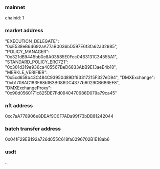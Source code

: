 ### mainnet

chainid: 1

### market address

"EXECUTION_DELEGATE": "0xE538eB64692aA77aB0036bD597E6f3fa62a32985",
"POLICY_MANAGER": "0x321dB9445bb0e8A03585E0Fcc0463131C34555A1",
"STANDARD_POLICY_ERC721": "0x301d319e936ca405567BeD6833AbB9E13aeE4b18",
"MERKLE_VERIFIER": "0x5cd658b43C484C93950d89Df93317215F327eD94",
"DMXExchange": "0xb1708AC183F68b1B3B088DC4377b6029CB686EF8",
"DMXExchangeProxy": "0x90d0560171c825DE7Fd0940470686D079a79ca45"


### nft address

0xc7aA778906e8DEAf9C0F7ADa99f73bDB81242044

### batch transfer address

0x04fF29EB192a726d055C618fa0296702B1E18ab6

### usdt

..


